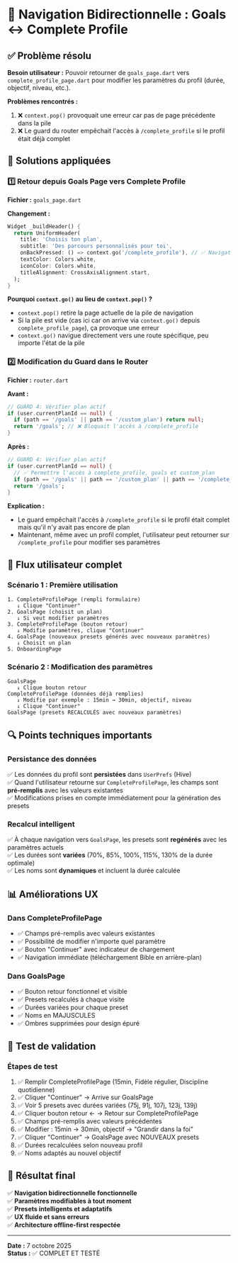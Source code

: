 # 🔄 Navigation Bidirectionnelle : Goals ↔ Complete Profile

## ✅ Problème résolu

**Besoin utilisateur :** Pouvoir retourner de `goals_page.dart` vers `complete_profile_page.dart` pour modifier les paramètres du profil (durée, objectif, niveau, etc.).

**Problèmes rencontrés :**
1. ❌ `context.pop()` provoquait une erreur car pas de page précédente dans la pile
2. ❌ Le guard du router empêchait l'accès à `/complete_profile` si le profil était déjà complet

## 🔧 Solutions appliquées

### 1️⃣ Retour depuis Goals Page vers Complete Profile

**Fichier :** `goals_page.dart`

**Changement :**
```dart
Widget _buildHeader() {
  return UniformHeader(
    title: 'Choisis ton plan',
    subtitle: 'Des parcours personnalisés pour toi',
    onBackPressed: () => context.go('/complete_profile'), // ✅ Navigation explicite
    textColor: Colors.white,
    iconColor: Colors.white,
    titleAlignment: CrossAxisAlignment.start,
  );
}
```

**Pourquoi `context.go()` au lieu de `context.pop()` ?**
- `context.pop()` retire la page actuelle de la pile de navigation
- Si la pile est vide (cas ici car on arrive via `context.go()` depuis `complete_profile_page`), ça provoque une erreur
- `context.go()` navigue directement vers une route spécifique, peu importe l'état de la pile

### 2️⃣ Modification du Guard dans le Router

**Fichier :** `router.dart`

**Avant :**
```dart
// GUARD 4: Vérifier plan actif
if (user.currentPlanId == null) {
  if (path == '/goals' || path == '/custom_plan') return null;
  return '/goals'; // ❌ Bloquait l'accès à /complete_profile
}
```

**Après :**
```dart
// GUARD 4: Vérifier plan actif
if (user.currentPlanId == null) {
  // ✅ Permettre l'accès à complete_profile, goals et custom_plan
  if (path == '/goals' || path == '/custom_plan' || path == '/complete_profile') return null;
  return '/goals';
}
```

**Explication :**
- Le guard empêchait l'accès à `/complete_profile` si le profil était complet mais qu'il n'y avait pas encore de plan
- Maintenant, même avec un profil complet, l'utilisateur peut retourner sur `/complete_profile` pour modifier ses paramètres

## 🎯 Flux utilisateur complet

### Scénario 1 : Première utilisation
```
1. CompleteProfilePage (rempli formulaire)
   ↓ Clique "Continuer"
2. GoalsPage (choisit un plan)
   ↓ Si veut modifier paramètres
3. CompleteProfilePage (bouton retour)
   ↓ Modifie paramètres, clique "Continuer"
4. GoalsPage (nouveaux presets générés avec nouveaux paramètres)
   ↓ Choisit un plan
5. OnboardingPage
```

### Scénario 2 : Modification des paramètres
```
GoalsPage
   ↓ Clique bouton retour
CompleteProfilePage (données déjà remplies)
   ↓ Modifie par exemple : 15min → 30min, objectif, niveau
   ↓ Clique "Continuer"
GoalsPage (presets RECALCULÉS avec nouveaux paramètres)
```

## 🔍 Points techniques importants

### Persistance des données
✅ Les données du profil sont **persistées** dans `UserPrefs` (Hive)  
✅ Quand l'utilisateur retourne sur `CompleteProfilePage`, les champs sont **pré-remplis** avec les valeurs existantes  
✅ Modifications prises en compte immédiatement pour la génération des presets  

### Recalcul intelligent
✅ À chaque navigation vers `GoalsPage`, les presets sont **regénérés** avec les paramètres actuels  
✅ Les durées sont **variées** (70%, 85%, 100%, 115%, 130% de la durée optimale)  
✅ Les noms sont **dynamiques** et incluent la durée calculée  

## 📊 Améliorations UX

### Dans CompleteProfilePage
- ✅ Champs pré-remplis avec valeurs existantes
- ✅ Possibilité de modifier n'importe quel paramètre
- ✅ Bouton "Continuer" avec indicateur de chargement
- ✅ Navigation immédiate (téléchargement Bible en arrière-plan)

### Dans GoalsPage
- ✅ Bouton retour fonctionnel et visible
- ✅ Presets recalculés à chaque visite
- ✅ Durées variées pour chaque preset
- ✅ Noms en MAJUSCULES
- ✅ Ombres supprimées pour design épuré

## 🎊 Test de validation

### Étapes de test
1. ✅ Remplir CompleteProfilePage (15min, Fidèle régulier, Discipline quotidienne)
2. ✅ Cliquer "Continuer" → Arrive sur GoalsPage
3. ✅ Voir 5 presets avec durées variées (75j, 91j, 107j, 123j, 139j)
4. ✅ Cliquer bouton retour ← → Retour sur CompleteProfilePage
5. ✅ Champs pré-remplis avec valeurs précédentes
6. ✅ Modifier : 15min → 30min, objectif → "Grandir dans la foi"
7. ✅ Cliquer "Continuer" → GoalsPage avec NOUVEAUX presets
8. ✅ Durées recalculées selon nouveau profil
9. ✅ Noms adaptés au nouvel objectif

## 🚀 Résultat final

✅ **Navigation bidirectionnelle fonctionnelle**  
✅ **Paramètres modifiables à tout moment**  
✅ **Presets intelligents et adaptatifs**  
✅ **UX fluide et sans erreurs**  
✅ **Architecture offline-first respectée**  

---

**Date :** 7 octobre 2025  
**Status :** ✅ COMPLET ET TESTÉ

